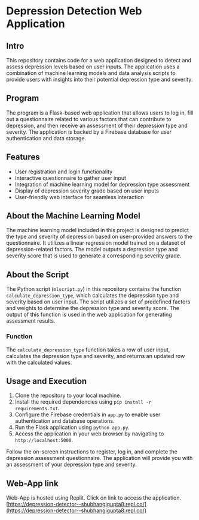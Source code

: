 # Depression Detection Web Application

## Intro

This repository contains code for a web application designed to detect and assess depression levels based on user inputs. The application uses a combination of machine learning models and data analysis scripts to provide users with insights into their potential depression type and severity.

## Program

The program is a Flask-based web application that allows users to log in, fill out a questionnaire related to various factors that can contribute to depression, and then receive an assessment of their depression type and severity. The application is backed by a Firebase database for user authentication and data storage.

## Features

- User registration and login functionality
- Interactive questionnaire to gather user input
- Integration of machine learning model for depression type assessment
- Display of depression severity grade based on user inputs
- User-friendly web interface for seamless interaction

## About the Machine Learning Model

The machine learning model included in this project is designed to predict the type and severity of depression based on user-provided answers to the questionnaire. It utilizes a linear regression model trained on a dataset of depression-related factors. The model outputs a depression type and severity score that is used to generate a corresponding severity grade.

## About the Script

The Python script (`mlscript.py`) in this repository contains the function `calculate_depression_type`, which calculates the depression type and severity based on user input. The script utilizes a set of predefined factors and weights to determine the depression type and severity score. The output of this function is used in the web application for generating assessment results.

### Function

The `calculate_depression_type` function takes a row of user input, calculates the depression type and severity, and returns an updated row with the calculated values.

## Usage and Execution

1. Clone the repository to your local machine.
2. Install the required dependencies using `pip install -r requirements.txt`.
3. Configure the Firebase credentials in `app.py` to enable user authentication and database operations.
4. Run the Flask application using `python app.py`.
5. Access the application in your web browser by navigating to `http://localhost:5000`.

Follow the on-screen instructions to register, log in, and complete the depression assessment questionnaire. The application will provide you with an assessment of your depression type and severity.

## Web-App link
Web-App is hosted using Replit. Click on link to access the application.
[https://depression-detector--shubhangigupta8.repl.co/](https://depression-detector--shubhangigupta8.repl.co/)
